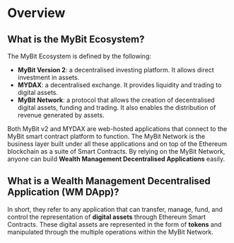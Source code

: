 # Overview

## What is the MyBit Ecosystem? <a id="what-is-the-mybit-ecosystem"></a>

The MyBit Ecosystem is defined by the following:

* **MyBit Version 2**: a decentralised investing platform. It allows direct investment in assets.
* **MYDAX**: a decentralised exchange. It provides liquidity and trading to digital assets.
* **MyBit Network**: a protocol that allows the creation of decentralised digital assets, funding and trading. It also enables the distribution of revenue generated by assets.

Both MyBit v2 and MYDAX are web-hosted applications that connect to the MyBit smart contract platform to function. The MyBit Network is the business layer built under all these applications and on top of the Ethereum blockchain as a suite of Smart Contracts. By relying on the MyBit Network, anyone can build **Wealth Management Decentralised Applications** easily.

## What is a Wealth Management Decentralised Application \(WM DApp\)?

In short, they refer to any application that can transfer, manage, fund, and control the representation of **digital assets** through Ethereum Smart Contracts. These digital assets are represented in the form of **tokens** and manipulated through the multiple operations within the MyBit Network.


